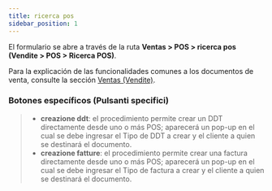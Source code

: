 ```yaml
---
title: ricerca pos
sidebar_position: 1
---
```


El formulario se abre a través de la ruta **Ventas > POS > ricerca pos (Vendite > POS > Ricerca POS)**. 

Para la explicación de las funcionalidades comunes a los documentos de venta, consulte la sección [Ventas (Vendite)](/docs/sales/sales-intro).

### Botones específicos (Pulsanti specifici)  

> - **creazione ddt**: el procedimiento permite crear un DDT directamente desde uno o más POS; aparecerá un pop-up en el cual se debe ingresar el Tipo de DDT a crear y el cliente a quien se destinará el documento.  
> - **creazione fatture**: el procedimiento permite crear una factura directamente desde uno o más POS; aparecerá un pop-up en el cual se debe ingresar el Tipo de factura a crear y el cliente a quien se destinará el documento.